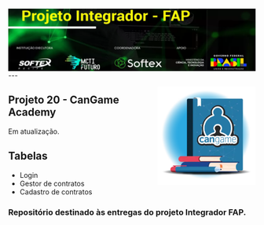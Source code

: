 <img align="right" src="https://raw.githubusercontent.com/alexklenio/projetoIntegradorFAP/main/arquivos/fap.png?token=GHSAT0AAAAAACG66JH4OIRYTA47XUESV4K4ZL2F5GA" width=""/>   ---

<img align="right" src="https://raw.githubusercontent.com/alexklenio/projetoIntegradorFAP/main/arquivos/logo.webp?token=GHSAT0AAAAAACG66JH42JBIARWVLNC3DDKKZL2F5CA" width="200"/>


## Projeto 20 - CanGame Academy

Em atualização.

## Tabelas
- Login
- Gestor de contratos
- Cadastro de contratos

  

### Repositório destinado às entregas do projeto Integrador FAP.

